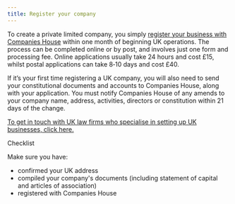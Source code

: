 ```yaml
---
title: Register your company
---
```


To create a private limited company, you simply [register your business with Companies House](https://www.gov.uk/register-as-an-overseas-company) within one month of beginning UK operations. The process can be completed online or by post, and involves just one form and processing fee. Online applications usually take 24 hours and cost £15, whilst postal applications can take 8‐10 days and cost £40.

If it’s your first time registering a UK company, you will also need to send your constitutional documents and accounts to Companies House, along with your application. You must notify Companies House of any amends to your company name, address, activities, directors or constitution within 21 days of the change. 

[To get in touch with UK law firms who specialise in setting up UK businesses, click here.](https://www.gov.uk/government/uploads/system/uploads/attachment_data/file/524056/Investor_Support_Directory_of_UK_Advisory_Network_May_2016.pdf)

Checklist

Make sure you have:

- confirmed your UK address
- compiled your company's documents (including statement of capital and articles of association)
- registered with Companies House
